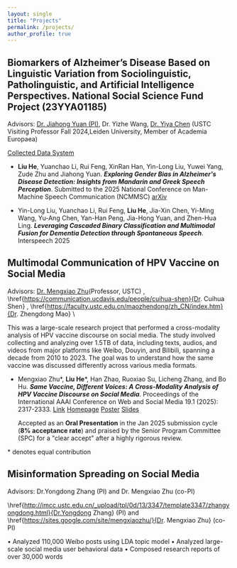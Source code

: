 ```yaml
---
layout: single
title: "Projects"
permalink: /projects/
author_profile: true
---
```

 

Biomarkers of Alzheimer’s Disease Based on Linguistic Variation from Sociolinguistic, Patholinguistic, and Artificial Intelligence Perspectives. National Social Science Fund Project (23YYA01185)
------

Advisors: [Dr. Jiahong Yuan (PI)](https://scholar.google.com/citations?user=jbbXJOkAAAAJ&hl=en), Dr. Yizhe Wang, [Dr. Yiya Chen](https://www.ae-info.org/ae/Member/Chen_Yiya) (USTC Visiting Professor Fall 2024,Leiden University, Member of Academia Europaea)

[Collected Data System](https://www.ustcphonetics.cloud/main)




- **Liu He**, Yuanchao Li, Rui Feng, XinRan Han, Yin-Long Liu, Yuwei Yang, Zude Zhu and Jiahong Yuan. ***Exploring Gender Bias in Alzheimer's Disease Detection: Insights from Mandarin and Greek Speech Perception***. Submitted to the 2025 National Conference on Man-Machine Speech Communication (NCMMSC)  [arXiv](https://arxiv.org/abs/2507.12356) 

- Yin-Long Liu, Yuanchao Li, Rui Feng, **Liu He**, Jia-Xin Chen, Yi-Ming Wang, Yu-Ang Chen, Yan-Han Peng, Jia-Hong Yuan, and Zhen-Hua Ling. ***Leveraging Cascaded Binary Classification and Multimodal Fusion for Dementia Detection through Spontaneous Speech***. Interspeech 2025



Multimodal Communication of HPV Vaccine on Social Media
------

Advisors: [Dr. Mengxiao Zhu](https://sites.google.com/site/mengxiaozhu/)(Professor, USTC) , \href{https://communication.ucdavis.edu/people/cuihua-shen}{Dr. Cuihua Shen} , \href{https://faculty.ustc.edu.cn/maozhendong/zh_CN/index.htm}{Dr. Zhengdong Mao} \\


This was a large-scale research project that performed a cross-modality analysis of HPV vaccine discourse on social media. The study involved collecting and analyzing over 1.5TB of data, including texts, audios, and videos from major platforms like Weibo, Douyin, and Bilibili, spanning a decade from 2010 to 2023. The goal was to understand how the same vaccine was discussed differently across various media formats.

- Mengxiao Zhu\*, **Liu He**\*, Han Zhao, Ruoxiao Su, Licheng Zhang, and Bo Hu. ***Same Vaccine, Different Voices: A Cross-Modality Analysis of HPV Vaccine Discourse on Social Media***. Proceedings of the International AAAI Conference on Web and Social Media 19.1 (2025): 2317-2333.  [Link](https://ojs.aaai.org/index.php/ICWSM/article/view/35936) [Homepage](https://heliumnm.github.io/same-vaccine-diff-voices/) [Poster](https://drive.google.com/file/d/1Xbokf3xGSPVwJTJttb0Vgr4Gx8r-_lH-/view?usp=share_link) [Slides](https://drive.google.com/file/d/1dqdZOOJwa60oTDkgdgjo1lWyzO-xthDQ/view?usp=share_link)

  Accepted as an **Oral Presentation** in the Jan 2025 submission cycle (**8% acceptance rate**) and praised by the Senior Program Committee (SPC) for a "clear accept" after a highly rigorous review.

 \* denotes equal contribution



 
Misinformation Spreading on Social Media
------

Advisors: Dr.Yongdong Zhang (PI) and Dr. Mengxiao Zhu (co-PI)

\href{http://imcc.ustc.edu.cn/_upload/tpl/0d/13/3347/template3347/zhangyongdong.html}{Dr.Yongdong Zhang} (PI) and \href{https://sites.google.com/site/mengxiaozhu/}{Dr. Mengxiao Zhu}  (co-PI)

• Analyzed 110,000 Weibo posts using LDA topic model
• Analyzed large-scale social media user behavioral data
• Composed research reports of over 30,000 words
